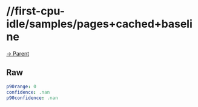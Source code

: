 
# //first-cpu-idle/samples/pages+cached+baseline

[→ Parent](../..)


## Raw


```yaml
p90range: 0
confidence: .nan
p90confidence: .nan

```

